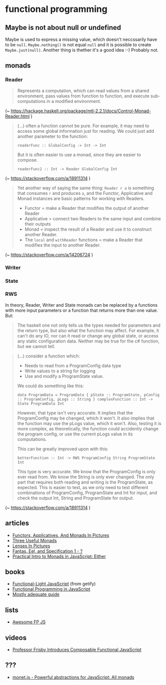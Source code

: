# functional programming

## Maybe is not about null or undefined

Maybe is used to express a missing value, which doesn't neccssarily have to be `null`. `Maybe.nothing()` is not equal `null` and it is possible to create `Maybe.just(null)`. Another thing is thether it's a good idea :-) Probably not.

## monads



### Reader

>  Represents a computation, which can read values from a shared environment, pass values from function to function, and execute sub-computations in a modified environment.

(~ https://hackage.haskell.org/package/mtl-2.2.1/docs/Control-Monad-Reader.html )

> (...) often a function cannot be pure. For example, it may need to access some global information just for reading. We could just add another parameter to the function:
>
>     readerFunc :: GlobalConfig -> Int -> Int
>
> But it is often easier to use a monad, since they are easier to compose.
>
>     readerFunc2 :: Int -> Reader GlobalConfig Int

(~ https://stackoverflow.com/a/18911314 )

> Yet another way of saying the same thing: 
> `Reader r a` is something that consumes `r` and produces `a`, and the Functor, Applicative and Monad instances are basic patterns for working with Readers. 
> * Functor = make a Reader that modifies the output of another Reader 
> * Applicative = connect two Readers to the same input and combine their outputs 
> * Monad = inspect the result of a Reader and use it to construct another Reader. 
> * The `local` and `withReader` functions = make a Reader that modifies the input to another Reader.

(~ https://stackoverflow.com/a/14206724 )

### Writer

### State

### RWS

In theory, Reader, Writer and State monads can be replaced by a functions with more input parameters or a function that returns more than one value. But:

> The haskell one not only tells us the types needed for parameters and the return type, but also what the function may affect. For example, it can't do any IO, nor can it read or change any global state, or access any static configuration data. Neither may be true for the c# function, but we cannot tell.

> (...) consider a function which:
> * Needs to read from a ProgramConfig data type
> * Write values to a string for logging
> * Use and modify a ProgramState value.
>
> We could do something like this:
>
>     data ProgramData = ProgramData { pState :: ProgramState, pConfig :: ProgramConfig, pLogs :: String } complexFunction :: Int -> State ProgramData Int
>
> However, that type isn't very accurate. It implies that the ProgramConfig may be changed, which it won't. It also implies that the function may use the pLogs value, which it won't. Also, testing it is more complex, as theoretically, the function could accidently change the program config, or use the current pLogs value in its computations.
>
> This can be greatly improved upon with this:
>
>     betterFunction :: Int -> RWS ProgramConfig String ProgramState Int
>
> This type is very accurate. We know that the ProgramConfig is only ever read from. We know the String is only ever changed. The only part that requires both reading and writing is the ProgramState, as expected. This is easier to test, as we only need to test different combinations of ProgramConfig, ProgramState and Int for input, and check the output Int, String and ProgramState for output.

(~ https://stackoverflow.com/a/18911314 )


## articles

* [Functors, Applicatives, And Monads In Pictures](http://adit.io/posts/2013-04-17-functors,_applicatives,_and_monads_in_pictures.html)
* [Three Useful Monads](http://adit.io/posts/2013-06-10-three-useful-monads.html)
* [Lenses In Pictures](http://adit.io/posts/2013-07-22-lenses-in-pictures.html)
* [Fantas, Eel, and Specification 1 - ?](http://www.tomharding.me/2017/03/03/fantas-eel-and-specification/)
* [Practical Intro to Monads in JavaScript: Either](https://tech.evojam.com/2016/03/21/practical-intro-to-monads-in-javascript-either/)

## books

* [Functional-Light JavaScript](https://github.com/getify/Functional-Light-JS) (from getify)
* [Functional Programming in JavaScript
](https://www.manning.com/books/functional-programming-in-javascript#downloads)
* [Mostly adequate guide](https://drboolean.gitbooks.io/mostly-adequate-guide/content/)

## lists

* [Awesome FP JS](https://github.com/stoeffel/awesome-fp-js#lenses)

## videos

* [Professor Frisby Introduces Composable Functional JavaScript](https://egghead.io/lessons/javascript-linear-data-flow-with-container-style-types-box)

## ???

* [monet.js - Powerful abstractions for JavaScript: All monads](https://cwmyers.github.io/monet.js/#all-monads)

